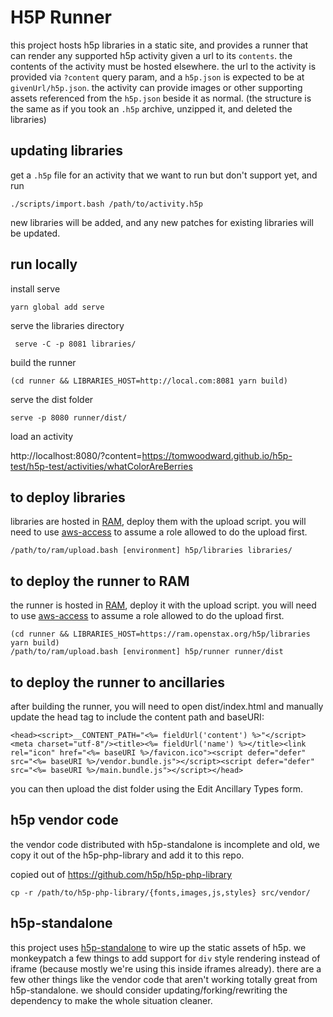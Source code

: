 
# H5P Runner

this project hosts h5p libraries in a static site, and provides a runner that can render any supported
h5p activity given a url to its `contents`. the contents of the activity must be hosted elsewhere. the
url to the activity is provided via `?content` query param, and a `h5p.json` is expected to be at
`givenUrl/h5p.json`. the activity can provide images or other supporting assets referenced from the `h5p.json`
beside it as normal. (the structure is the same as if you took an `.h5p` archive, unzipped it, and deleted the
libraries)


## updating libraries

get a `.h5p` file for an activity that we want to run but don't support yet, and run

```
./scripts/import.bash /path/to/activity.h5p
```

new libraries will be added, and any new patches for existing libraries will be updated.

## run locally

install serve

```
yarn global add serve
```

serve the libraries directory

```
 serve -C -p 8081 libraries/
```

build the runner

```
(cd runner && LIBRARIES_HOST=http://local.com:8081 yarn build)
```

serve the dist folder

```
serve -p 8080 runner/dist/
```

load an activity

http://localhost:8080/?content=https://tomwoodward.github.io/h5p-test/h5p-test/activities/whatColorAreBerries

## to deploy libraries

libraries are hosted in [RAM](https://github.com/openstax/ram), deploy them with the upload script.
you will need to use [aws-access](https://github.com/openstax/aws-access#assuming-a-role-through-the-aws-cli)
to assume a role allowed to do the upload first.

```
/path/to/ram/upload.bash [environment] h5p/libraries libraries/
```

## to deploy the runner to RAM

the runner is hosted in [RAM](https://github.com/openstax/ram), deploy it with the upload script.
you will need to use [aws-access](https://github.com/openstax/aws-access#assuming-a-role-through-the-aws-cli)
to assume a role allowed to do the upload first.

```
(cd runner && LIBRARIES_HOST=https://ram.openstax.org/h5p/libraries yarn build)
/path/to/ram/upload.bash [environment] h5p/runner runner/dist
```

## to deploy the runner to ancillaries

after building the runner, you will need to open dist/index.html and manually update the head tag to include the content path and baseURI:

```
<head><script>__CONTENT_PATH="<%= fieldUrl('content') %>"</script><meta charset="utf-8"/><title><%= fieldUrl('name') %></title><link rel="icon" href="<%= baseURI %>/favicon.ico"><script defer="defer" src="<%= baseURI %>/vendor.bundle.js"></script><script defer="defer" src="<%= baseURI %>/main.bundle.js"></script></head>
```

you can then upload the dist folder using the Edit Ancillary Types form.

## h5p vendor code
the vendor code distributed with h5p-standalone is incomplete and old, we copy it out of the h5p-php-library
and add it to this repo.

copied out of https://github.com/h5p/h5p-php-library

```
cp -r /path/to/h5p-php-library/{fonts,images,js,styles} src/vendor/
```

## h5p-standalone

this project uses [h5p-standalone](https://github.com/tunapanda/h5p-standalone) to wire up the static assets of h5p. we monkeypatch
a few things to add support for `div` style rendering instead of iframe (because mostly
we're using this inside iframes already). there are a few other things like the vendor
code that aren't working totally great from h5p-standalone. we should consider
updating/forking/rewriting the dependency to make the whole situation cleaner.
